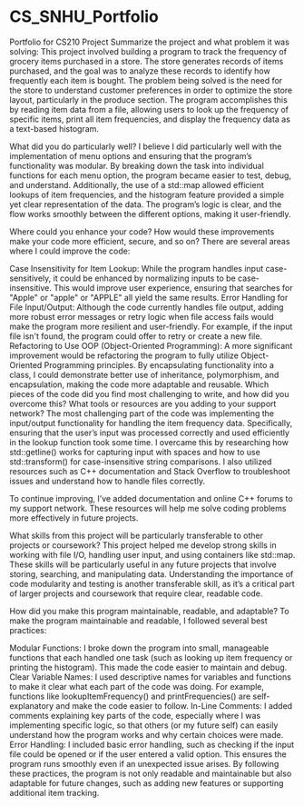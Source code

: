 # CS_SNHU_Portfolio
Portfolio for CS210 Project
Summarize the project and what problem it was solving:
This project involved building a program to track the frequency of grocery items purchased in a store. The store generates records of items purchased, and the goal was to analyze these records to identify how frequently each item is bought. The problem being solved is the need for the store to understand customer preferences in order to optimize the store layout, particularly in the produce section. The program accomplishes this by reading item data from a file, allowing users to look up the frequency of specific items, print all item frequencies, and display the frequency data as a text-based histogram.

What did you do particularly well?
I believe I did particularly well with the implementation of menu options and ensuring that the program’s functionality was modular. By breaking down the task into individual functions for each menu option, the program became easier to test, debug, and understand. Additionally, the use of a std::map allowed efficient lookups of item frequencies, and the histogram feature provided a simple yet clear representation of the data. The program’s logic is clear, and the flow works smoothly between the different options, making it user-friendly.

Where could you enhance your code? How would these improvements make your code more efficient, secure, and so on?
There are several areas where I could improve the code:

Case Insensitivity for Item Lookup: While the program handles input case-sensitively, it could be enhanced by normalizing inputs to be case-insensitive. This would improve user experience, ensuring that searches for "Apple" or "apple" or "APPLE" all yield the same results.
Error Handling for File Input/Output: Although the code currently handles file output, adding more robust error messages or retry logic when file access fails would make the program more resilient and user-friendly. For example, if the input file isn't found, the program could offer to retry or create a new file.
Refactoring to Use OOP (Object-Oriented Programming): A more significant improvement would be refactoring the program to fully utilize Object-Oriented Programming principles. By encapsulating functionality into a class, I could demonstrate better use of inheritance, polymorphism, and encapsulation, making the code more adaptable and reusable.
Which pieces of the code did you find most challenging to write, and how did you overcome this? What tools or resources are you adding to your support network?
The most challenging part of the code was implementing the input/output functionality for handling the item frequency data. Specifically, ensuring that the user’s input was processed correctly and used efficiently in the lookup function took some time. I overcame this by researching how std::getline() works for capturing input with spaces and how to use std::transform() for case-insensitive string comparisons. I also utilized resources such as C++ documentation and Stack Overflow to troubleshoot issues and understand how to handle files correctly.

To continue improving, I’ve added documentation and online C++ forums to my support network. These resources will help me solve coding problems more effectively in future projects.

What skills from this project will be particularly transferable to other projects or coursework?
This project helped me develop strong skills in working with file I/O, handling user input, and using containers like std::map. These skills will be particularly useful in any future projects that involve storing, searching, and manipulating data. Understanding the importance of code modularity and testing is another transferable skill, as it’s a critical part of larger projects and coursework that require clear, readable code.

How did you make this program maintainable, readable, and adaptable?
To make the program maintainable and readable, I followed several best practices:

Modular Functions: I broke down the program into small, manageable functions that each handled one task (such as looking up item frequency or printing the histogram). This made the code easier to maintain and debug.
Clear Variable Names: I used descriptive names for variables and functions to make it clear what each part of the code was doing. For example, functions like lookupItemFrequency() and printFrequencies() are self-explanatory and make the code easier to follow.
In-Line Comments: I added comments explaining key parts of the code, especially where I was implementing specific logic, so that others (or my future self) can easily understand how the program works and why certain choices were made.
Error Handling: I included basic error handling, such as checking if the input file could be opened or if the user entered a valid option. This ensures the program runs smoothly even if an unexpected issue arises.
By following these practices, the program is not only readable and maintainable but also adaptable for future changes, such as adding new features or supporting additional item tracking.
